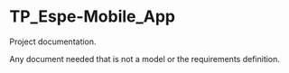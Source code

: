 # TP_Espe-Mobile_App

Project documentation.

Any document needed that is not a model or the requirements definition.

